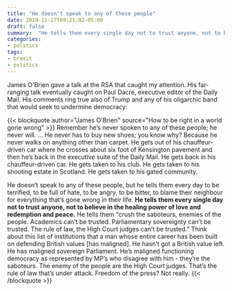 ```yaml
---
title: "He doesn't speak to any of these people"
date: 2019-11-27T09:21:02-05:00
draft: false
summary:  "He tells them every single day not to trust anyone, not to believe in the healing power of love and redemption and peace."
categories:
- politics
tags:
- brexit
- politics
---
```

James O'Brien gave a talk at the RSA that caught my attention. His far-ranging talk eventually caught on Paul Dacre, executive editor of the Daily Mail. His comments ring true also of Trump and any of his oligarchic band that would seek to undermine democracy:

{{< blockquote author="James O'Brien" source="How to be right in a world gone wrong" >}}
Remember he’s never spoken to any of these people; he never will. … He never has to buy new shoes; you know why? Because he never walks on anything other than carpet. He gets out of his chauffeur-driven car where he crosses about six foot of Kensington pavement and then he’s back in the executive suite of the Daily Mail. He gets back in his chauffeur-driven car. He gets taken to his club. He gets taken to his shooting estate in Scotland. He gets taken to his gated community. 

He doesn’t speak to any of these people, but he tells them every day to be terrified, to be full of hate, to be angry, to be bitter, to blame their neighbour for everything that’s gone wrong in their life. **He tells them every single day not to trust anyone, not to believe in the healing power of love and redemption and peace.** He tells them “crush the saboteurs, enemies of the people. Academics can’t be trusted. Parliamentary sovereignty can’t be trusted. The rule of law, the High Court judges can’t be trusted.” Think about this list of institutions that a man whose entire career has been built on defending British values [has maligned]. He hasn’t got a British value left. He has maligned sovereign Parliament. He’s maligned functioning democracy as represented by MP’s who disagree with him - they’re the saboteurs. The enemy of the people are the High Court judges. That’s the rule of law that’s under attack. Freedom of the press? Not really.
{{< /blockquote >}}